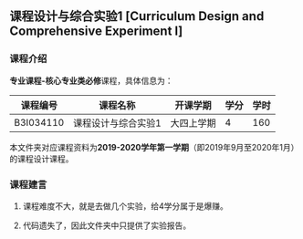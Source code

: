 ## 课程设计与综合实验1 [Curriculum Design and Comprehensive Experiment I]

### 课程介绍

**专业课程-核心专业类必修**课程，具体信息为：

| 课程编号 | 课程名称 | 开课学期 | 学分 | 学时 |
| --- | --- | --- | --- | --- |
| B3I034110 | 课程设计与综合实验1 | 大四上学期 | 4 | 160 |

本文件夹对应课程资料为**2019-2020学年第一学期**（即2019年9月至2020年1月）的课程设计课程。

### 课程建言

1. 课程难度不大，就是去做几个实验，给4学分属于是爆赚。

2. 代码遗失了，因此文件夹中只提供了实验报告。
